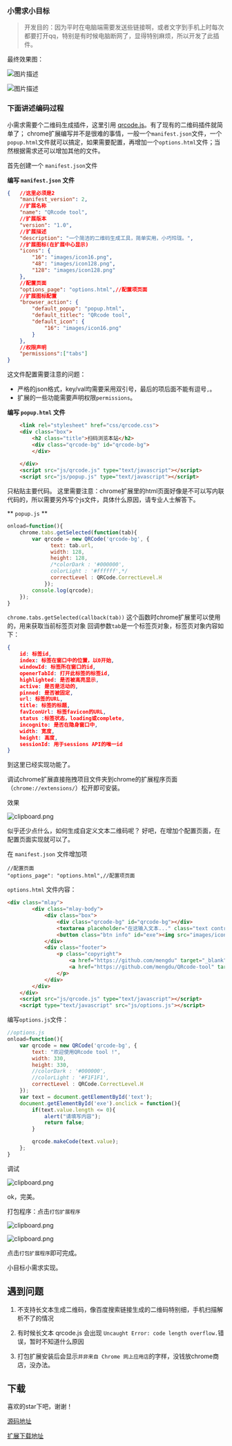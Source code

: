 ### 小需求小目标

>开发目的：因为平时在电脑端需要发送些链接啊，或者文字到手机上时每次都要打开qq，特别是有时候电脑断网了，显得特别麻烦，所以开发了此插件。

最终效果图：

![图片描述][1]

![图片描述][2]


  [1]: /img/bVF1AA
  [2]: /img/bVF1AD

### 下面讲述编码过程
小需求需要个二维码生成插件，这里引用 [qrcode.js](http://code.ciaoca.com/javascript/qrcode/)。有了现有的二维码插件就简单了；
chrome扩展编写并不是很难的事情，一般一个`manifest.json`文件，一个`popup.html`文件就可以搞定，如果需要配置，再增加一个`options.html`文件；当然根据需求还可以增加其他的文件。


首先创建一个 `manifest.json`文件

**编写 `manifest.json` 文件**
```json
{   //这里必须是2
    "manifest_version": 2,
    //扩展名称
    "name": "QRcode tool",
    //扩展版本
    "version": "1.0",
    //扩展描述
    "description": "一个简洁的二维码生成工具，简单实用，小巧玲珑。",
    //扩展图标(在扩展中心显示)
    "icons": {
        "16": "images/icon16.png",
        "48": "images/icon128.png",
        "128": "images/icon128.png"
    },
    //配置页面
    "options_page": "options.html",//配置项页面
    //扩展图标配置
    "browser_action": {
        "default_popup": "popup.html",
        "default_titlec": "QRcode tool",
        "default_icon": {
            "16": "images/icon16.png"
        }
    },
    //权限声明
    "permissions":["tabs"]
}
```
这文件配置需要注意的问题：

+ 严格的json格式，key/val均需要采用双引号，最后的项后面不能有逗号`,`。
+ 扩展的一些功能需要声明权限`permissions`。


**编写 `popup.html` 文件**

```html
    <link rel="stylesheet" href="css/qrcode.css">
    <div class="box">
        <h2 class="title">扫码浏览本站</h2>
        <div class="qrcode-bg" id="qrcode-bg">
        </div>
        
    </div>
    <script src="js/qrcode.js" type="text/javascript"></script>
    <script src="js/popup.js" type="text/javascript"></script>
```
只粘贴主要代码。
这里需要注意：chrome扩展里的html页面好像是不可以写<script></script>内联代码的，所以需要另外写个js文件，具体什么原因，请专业人士解答下。

** `popup.js` **

```js
onload=function(){
    chrome.tabs.getSelected(function(tab){
        var qrcode = new QRCode('qrcode-bg', {
              text: tab.url,
              width: 128,
              height: 128,
              /*colorDark : '#000000',
              colorLight : '#ffffff',*/
              correctLevel : QRCode.CorrectLevel.H
            });
        console.log(qrcode);
    });
}
```
`chrome.tabs.getSelected(callback(tab))` 这个函数时chrome扩展里可以使用的，用来获取当前标签页对象
回调参数`tab`是一个标签页对象，标签页对象内容如下：
```json
{
    id: 标签id,
    index: 标签在窗口中的位置，以0开始,
    windowId: 标签所在窗口的id,
    openerTabId: 打开此标签的标签id,
    highlighted: 是否被高亮显示,
    active: 是否是活动的,
    pinned: 是否被固定,
    url: 标签的URL,
    title: 标签的标题,
    favIconUrl: 标签favicon的URL,
    status :标签状态，loading或complete,
    incognito: 是否在隐身窗口中,
    width: 宽度,
    height: 高度,
    sessionId: 用于sessions API的唯一id
}
```

到这里已经实现功能了。

调试chrome扩展直接拖拽项目文件夹到chrome的扩展程序页面（`chrome://extensions/`）松开即可安装。

效果

![clipboard.png](/img/bVF1EQ)


似乎还少点什么，如何生成自定义文本二维码呢？
好吧，在增加个配置页面，在配置页面实现就可以了。

在 `manifest.json` 文件增加项

```
//配置页面
"options_page": "options.html",//配置项页面
```

 `options.html` 文件内容：

```html
<div class="mlay">
        <div class="mlay-body">
            <div class="box">
                <div class="qrcode-bg" id="qrcode-bg"></div>
                <textarea placeholder="在这输入文本..." class="text control" id="text"></textarea>
                <button class="btn info" id="exe"><img src="images/icon16.png" class="icon">生成二维码</button>
            </div>
            <div class="footer">
                <p class="copyright">
                    <a href="https://github.com/mengdu" target="_blank">@蓝月萧枫</a> 版权所有
                    <a href="https://github.com/mengdu/QRcode-tool" target="_blank">浏览源码</a>
                </p>
            </div>
        </div>
    </div>
    <script src="js/qrcode.js" type="text/javascript"></script>
    <script type="text/javascript" src="js/options.js"></script>

```
编写`options.js`文件：

```js
//options.js
onload=function(){
    var qrcode = new QRCode('qrcode-bg', {
        text: "欢迎使用QRcode tool !",
        width: 330,
        height: 330,
        //colorDark : '#000000',
        //colorLight : '#F1F1F1',
        correctLevel : QRCode.CorrectLevel.H
    });
    var text = document.getElementById('text');
    document.getElementById('exe').onclick = function(){
        if(text.value.length <= 0){
            alert("请填写内容");
            return false;
        }

        qrcode.makeCode(text.value);
    };
}

```

调试


![clipboard.png](/img/bVF1FA)

ok，完美。

打包程序：点击`打包扩展程序`

![clipboard.png](/img/bVF1FD)


![clipboard.png](/img/bVF1FI)

点击`打包扩展程序`即可完成。


小目标小需求实现。

## 遇到问题

1. 不支持长文本生成二维码，像百度搜索链接生成的二维码特别细，手机扫描解析不了的情况
2. 有时候长文本 qrcode.js 会出现 `Uncaught Error: code length overflow.`错误，暂时不知道什么原因

3. 打包扩展安装后会显示`并非来自 Chrome 网上应用店`的字样，没钱放chrome商店，没办法。


## 下载
喜欢的star下吧，谢谢！

[源码地址](https://github.com/mengdu/QRcode-tool)

[扩展下载地址](https://github.com/mengdu/QRcode-tool/releases)










